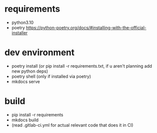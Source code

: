 # requirements

- python3.10
- poetry https://python-poetry.org/docs/#installing-with-the-official-installer

# dev environment

- poetry install (or pip install -r requirements.txt, if u aren't planning add new python deps)
- poetry shell (only if installed via poetry)
- mkdocs serve

# build

- pip install -r requirements
- mkdocs build
- (read .gitlab-ci.yml for actual relevant code that does it in CI)